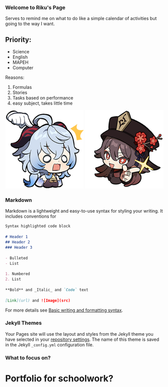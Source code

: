 ### Welcome to Riku's Page

Serves to remind me on what to do like a simple calendar of activities but going to the way I want.


## Priority:
- Science
- English
- MAPEH
- Computer


Reasons: 
1. Formulas 
2. Stories 
3. Tasks based on performance 
4. easy subject, takes little time


![](https://github.com/Riku462/Riku462.github.io/blob/main/Icon_Emoji_054_Ganyu_No_touching%2521.png)
![](https://github.com/Riku462/Riku462.github.io/blob/main/Icon_Emoji_070_Hu_Tao_I%2527ve_got_this%2521.png)

### Markdown

Markdown is a lightweight and easy-to-use syntax for styling your writing. It includes conventions for

```markdown
Syntax highlighted code block

# Header 1
## Header 2
### Header 3

- Bulleted
- List

1. Numbered
2. List

**Bold** and _Italic_ and `Code` text

[Link](url) and ![Image](src)
```

For more details see [Basic writing and formatting syntax](https://docs.github.com/en/github/writing-on-github/getting-started-with-writing-and-formatting-on-github/basic-writing-and-formatting-syntax).

### Jekyll Themes

Your Pages site will use the layout and styles from the Jekyll theme you have selected in your [repository settings](https://github.com/Riku462/Riku462.github.io/settings/pages). The name of this theme is saved in the Jekyll `_config.yml` configuration file.

### What to focus on?

# Portfolio for schoolwork?

